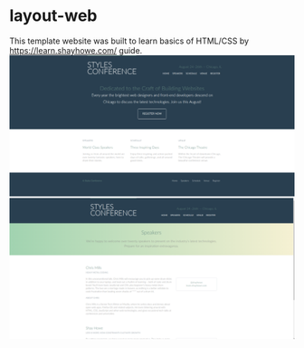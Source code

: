 # layout-web
This template website was built to learn basics of HTML/CSS
by https://learn.shayhowe.com/ guide.
&nbsp;
&nbsp;
![Example](pictures/Screenshot.png)
![Speakers](pictures/Speakers.png)
